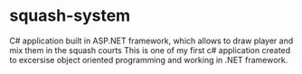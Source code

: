 # squash-system
C# application built in ASP.NET framework, which allows to draw player and mix them in the squash courts
This is one of my first c# application created to excersise object oriented programming and working in .NET framework. 
